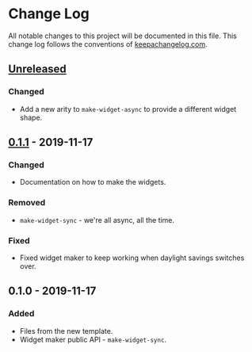 # Change Log
All notable changes to this project will be documented in this file. This change log follows the conventions of [keepachangelog.com](http://keepachangelog.com/).

## [Unreleased]
### Changed
- Add a new arity to `make-widget-async` to provide a different widget shape.

## [0.1.1] - 2019-11-17
### Changed
- Documentation on how to make the widgets.

### Removed
- `make-widget-sync` - we're all async, all the time.

### Fixed
- Fixed widget maker to keep working when daylight savings switches over.

## 0.1.0 - 2019-11-17
### Added
- Files from the new template.
- Widget maker public API - `make-widget-sync`.

[Unreleased]: https://github.com/your-name/mugwump/compare/0.1.1...HEAD
[0.1.1]: https://github.com/your-name/mugwump/compare/0.1.0...0.1.1
